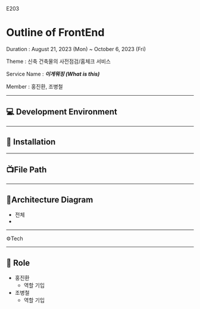 E203

# [](#outline-of-iot)Outline of FrontEnd

Duration : August 21, 2023 (Mon) ~ October 6, 2023 (Fri)

Theme : 신축 건축물의 사전점검/홈체크 서비스

Service Name : ***이게뭐징 (What is this)***

Member : 홍진환, 조병철

---

## 💻 Development Environment



---



## [](#bookmark_tabs-installation)📑 Installation



---



## [](#file-path)📺File Path



---



## [](#architecture-diagram)🧬Architecture Diagram



- 전체
- 

---



⚙Tech

----

## 🌁 Role

- 홍진환
  - 역할 기입
- 조병철
  - 역할 기입